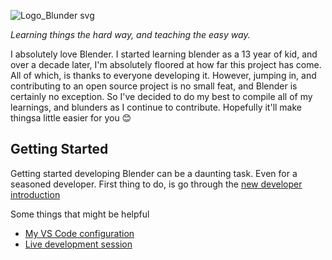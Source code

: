  ![Logo_Blunder svg](https://user-images.githubusercontent.com/9646385/166270073-768c2449-2896-48ec-a6da-96df304b48ca.png)

_Learning things the hard way, and teaching the easy way._ 

I absolutely love Blender. I started learning blender as a 13 year of kid, and over a decade later, I'm absolutely floored at how far this project has come. All of which, is thanks to everyone developing it. However, jumping in, and contributing to an open source project is no small feat, and Blender is certainly no exception. So I've decided to do my best to compile all of my learnings, and blunders as I continue to contribute. Hopefully it'll make thingsa little easier for you 😊
 
## Getting Started
Getting started developing Blender can be a daunting task. Even for a seasoned developer. First thing to do, is go through the [new developer introduction](https://wiki.blender.org/wiki/Developer_Intro)


Some things that might be helpful
- [My VS Code configuration](https://gist.github.com/rupsis/55f7b182349924de4eb95e68735fca95)
- [Live development session](https://www.youtube.com/watch?v=P9yeMrtA_rY)


